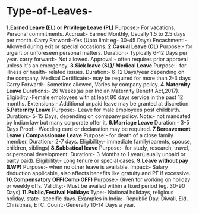 # Type-of-Leaves-
**1.Earned Leave (EL) or Privilege Leave (PL)**
Purpose:- For vacations, Personal commitments.
Accrual:- Earned Monthly, Usually 1.5 to 2.5 days per month.
Carry Farword:-Yes (Upto limit eg- 30-45 Days)
Encashment:- Allowed during exit or special occasions.
**2.Casual Leave (CL)**
Purpose:- for urgent or unforeseen personal matters.
Duration:- Typically 6-12 Days per year.
carry forward:- Not allowed.
Approval:- often requires prior approval unless it's an emergency.
**3.Sick leave (SL)/ Medical Leave**
Purpose:- for illness or health- related issues.
Duration:- 6-12 Days/year depending on the company.
Medical Certificate:- may be required for more than 2-3 days
Carry Forward:- Sometime allowed, Varies by company policy.
**4.Maternity Leave**
Durations:- 26 Weeks(as per Indian Maternity Benefit Act,2017).
Eligibility:-Female employees with at least 80 days service in the past 12 months.
Extensions:- Additional unpaid leave may be granted at discretion.
**5.Paternity Leave**
Purpose:- Leave for male employees post childbirth.
Duration:- 5-15 Days, depending on comapany policy.
Note:- not mandated by Indian law but many corporate offer it.
**6.Marriage Leave**
Duration:- 3-5 Days
Proof:- Wedding card or declaration may be required.
**7.Bereavement Leave / Compassionate Leave**
Purpose:- for death of a close family member.
Duration:- 2-7 days.
Eligibility:- immediate family(parents, spouse, children, siblings)
**8.Sabbatical leave**
Purpose:- for study, research, travel, or personal development.
Duration:- 3 Months to 1 year(usually unpaid or party paid).
Eligibility:- Long tenure or special cases.
**9.Leave without pay (LWP)**
Purpose:- when no other leave is available.
Impact:- Salary deduction applicable, also affects benefits like gratuity and PF if excessive.
**10.Compensatory OFF(Comp OFF)**
Purpose:- Given for working on holiday or weekly offs.
Validity:- Must be availed within a fixed period (eg. 30-90 Days)
**11.Public/Festival Holidays**
Type:- National holidays, religious holiday, state- specific days.
Examples in India:- Republic Day, Diwali, Eid, Christmas, ETC.
Count:-Generally 10-14 Days a year.

